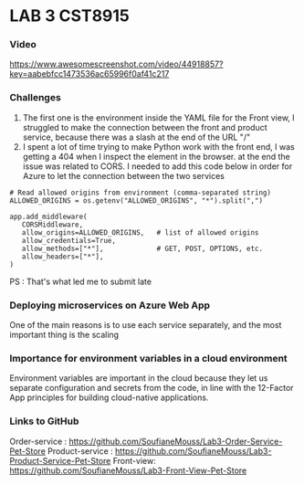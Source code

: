 # LAB 3 CST8915

### Video
https://www.awesomescreenshot.com/video/44918857?key=aabebfcc1473536ac65996f0af41c217

### Challenges
 1. The first one is the environment inside the YAML file for the Front view, I struggled to make the connection between the front and product service, because there was a slash at the end of the URL "/"
 2. I spent a lot of time trying to make Python work with the front end, I was getting a 404 when I inspect the element in the browser. at the end the issue was related to CORS. I needed to add this code below in order for Azure to let the connection between the two services
 ```
# Read allowed origins from environment (comma-separated string)
ALLOWED_ORIGINS = os.getenv("ALLOWED_ORIGINS", "*").split(",")

app.add_middleware(
    CORSMiddleware,
    allow_origins=ALLOWED_ORIGINS,   # list of allowed origins
    allow_credentials=True,
    allow_methods=["*"],             # GET, POST, OPTIONS, etc.
    allow_headers=["*"],
)
 ```
PS : That's what led me to submit late
### Deploying microservices on Azure Web App
One of the main reasons is to use each service separately, and the most important thing is the scaling
### Importance for environment variables in a cloud environment
Environment variables are important in the cloud because they let us separate configuration and secrets from the code, in line with the 12-Factor App principles for building cloud-native applications.
### Links to GitHub
Order-service : https://github.com/SoufianeMouss/Lab3-Order-Service-Pet-Store
Product-service : https://github.com/SoufianeMouss/Lab3-Product-Service-Pet-Store
Front-view: https://github.com/SoufianeMouss/Lab3-Front-View-Pet-Store